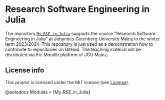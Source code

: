 # Research Software Engineering in Julia

The repository [`My_RSE_in_Julia`](https://github.com/rotietge/My_RSE_in_Julia.jl/tree/main/My_RSE_in_Julia)
supports the course "Research Software Engineering in Julia"
at Johannes Gutenberg University Mainz in the winter term 2023/2024.
This repository is just used as a demonstration how to contribute to
repositories on GitHub. The teaching material will be distributed via
the Moodle platform of JGU Mainz.


## License info

This project is licensed under the MIT license (see [License](@ref)).

@autodocs
Modules = [My_RSE_in_Julia]


